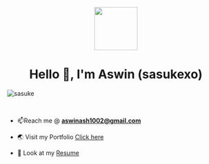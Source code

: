 
<div align="center">
      <img src="https://media.giphy.com/media/M9gbBd9nbDrOTu1Mqx/giphy.gif" width="100" />
</div>   
   
 
<h1 align="center">Hello 👋, I'm Aswin (sasukexo)</h1>

  

<p align="left"> <img src="https://komarev.com/ghpvc/?username=sasukex0&label=Profile%20views&color=0e75b6&style=flat"
                      alt="sasuke" />
    </p>
    </br> 
    

- 📫Reach me @ **aswinash1002@gmail.com**

- 🌏 Visit my Portfolio [Click here](https://portfolio-sasukexo.vercel.app/)

- 📃 Look at my [Resume](https://drive.google.com/file/d/1B5h9oeM6gscJ4CrN2l2crOKEuleL_OY4/view?usp=drive_link) 




